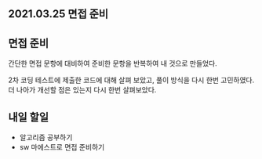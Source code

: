 ## 2021.03.25 면접 준비

## 면접 준비

간단한 면접 문항에 대비하여 준비한 문항을 반복하여 내 것으로 만들었다.

2차 코딩 테스트에 제출한 코드에 대해 살펴 보았고, 풀이 방식을 다시 한번 고민하였다. 더 나아가 개선할 점은 있는지 다시 한번 살펴보았다. 

## 내일 할일
 - 알고리즘 공부하기
 - sw 마에스트로 면접 준비하기